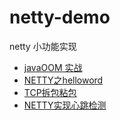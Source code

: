 # netty-demo
 netty 小功能实现
 
 * [javaOOM 实战](src/zzq/jvm/no2/OOM.md) 
 * [NETTY之helloword](src/zzq/netty01/netty01.md)
 * [TCP拆包粘包](src/zzq/neety02/Readme.md) 
 * [NETTY实现心跳检测](src/zzq/neety03/Readme.md) 
  
